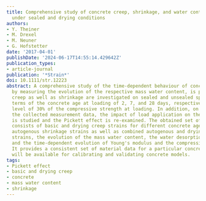 ```yaml
---
title: Comprehensive study of concrete creep, shrinkage, and water content evolution
  under sealed and drying conditions
authors:
- Y. Theiner
- M. Drexel
- M. Neuner
- G. Hofstetter
date: '2017-04-01'
publishDate: '2024-06-17T14:55:14.429642Z'
publication_types:
- article-journal
publication: '*Strain*'
doi: 10.1111/str.12223
abstract: A comprehensive study of the time-dependent behaviour of concrete, enhanced
  by measuring the evolution of the respective mass water content, is presented. Compressive
  creep as well as shrinkage are investigated on sealed and unsealed specimens in
  terms of the concrete age at loading of 2, 7, and 28 days, respectively, at a loading
  level of 30% of the compressive strength at loading. In addition, on the basis of
  the collected measurement data, the impact of load application on the moisture content
  is studied and the Pickett effect is re-examined. The obtained set of material data
  consists of basic and drying creep strains for different concrete ages at loading,
  autogenous shrinkage strains as well as combined autogenous and drying shrinkage
  strains, the evolution of the mass water content, the water desorption isotherm,
  and the time-dependent evolution of Young's modulus and the compressive strength.
  It provides a consistent set of material data for a particular concrete grade and
  will be available for calibrating and validating concrete models.
tags:
- Pickett effect
- basic and drying creep
- concrete
- mass water content
- shrinkage
---
```

